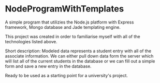 ﻿# NodeProgramWithTemplates


 
 A simple program that utilizies the Node.js platform with Express framework,
 Mongo database and Jade templating engine.
 
 This project was created in order to familiarise myself with all of the 
 technologies listed above.

 Short description: Modeled data represents a student entry with all of the associate information.
 We can either pull down data form the server which will list all of the current students in the database
 or we can fill out a simple form and save a new entry in the database.

 Ready to be used as a starting point for a university's project.